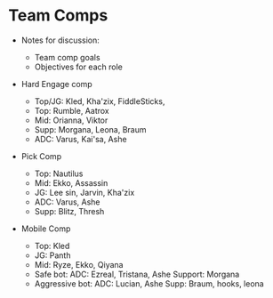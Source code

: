 # Team Comps

* Notes for discussion:
    * Team comp goals
    * Objectives for each role

* Hard Engage comp
	* Top/JG: Kled, Kha'zix, FiddleSticks, 
	* Top: Rumble, Aatrox
	* Mid: Orianna, Viktor
	* Supp: Morgana, Leona, Braum
	* ADC: Varus, Kai'sa, Ashe

* Pick Comp
	* Top: Nautilus
	* Mid: Ekko, Assassin
	* JG: Lee sin, Jarvin, Kha'zix
	* ADC: Varus, Ashe
	* Supp: Blitz, Thresh

* Mobile Comp
	* Top: Kled
	* JG: Panth
	* Mid: Ryze, Ekko, Qiyana
	* Safe bot:
		ADC: Ezreal, Tristana, Ashe
		Support: Morgana
	* Aggressive bot:
		ADC: Lucian, Ashe
		Supp: Braum, hooks, leona
